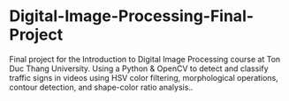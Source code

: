 # Digital-Image-Processing-Final-Project
Final project for the Introduction to Digital Image Processing course at Ton Duc Thang University. Using a Python & OpenCV to detect and classify traffic signs in videos using HSV color filtering, morphological operations, contour detection, and shape-color ratio analysis..
